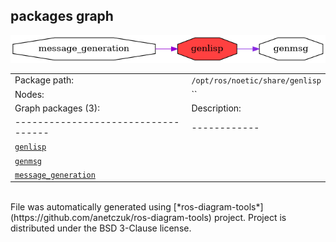<!--
File was automatically generated using 'ros-diagram-tools' project.
Project is distributed under the BSD 3-Clause license.
-->

## packages graph

[![genlisp](genlisp.png "genlisp")](genlisp.png)

|     |     |
| --- | --- |
| Package path: | `/opt/ros/noetic/share/genlisp` |
| Nodes: | `` |
| Graph packages (3): | Description: |
| ----------------------------------- | ------------ |
| [`genlisp`](genlisp.html) |  |
| [`genmsg`](genmsg.html) |  |
| [`message_generation`](message_generation.html) |  |


</br>
File was automatically generated using [*ros-diagram-tools*](https://github.com/anetczuk/ros-diagram-tools) project.
Project is distributed under the BSD 3-Clause license.
